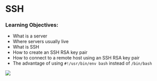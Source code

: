 # SSH
### Learning Objectives:

* What is a server
* Where servers usually live
* What is SSH
* How to create an SSH RSA key pair
* How to connect to a remote host using an SSH RSA key pair
* The advantage of using `#!/usr/bin/env bash` instead of `/bin/bash`
<img src="https://www.holbertonschool.com/holberton-logo.png">